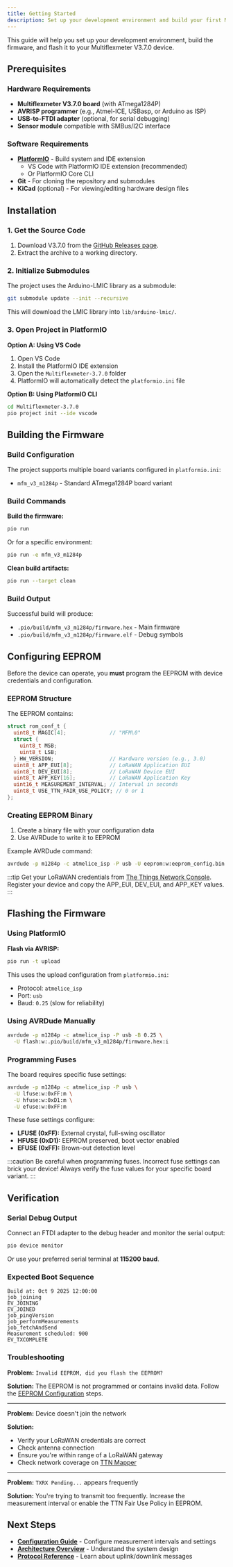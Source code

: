 ```yaml
---
title: Getting Started
description: Set up your development environment and build your first Multiflexmeter firmware.
---
```


This guide will help you set up your development environment, build the firmware, and flash it to your Multiflexmeter V3.7.0 device.

## Prerequisites

### Hardware Requirements

- **Multiflexmeter V3.7.0 board** (with ATmega1284P)
- **AVRISP programmer** (e.g., Atmel-ICE, USBasp, or Arduino as ISP)
- **USB-to-FTDI adapter** (optional, for serial debugging)
- **Sensor module** compatible with SMBus/I2C interface

### Software Requirements

- **[PlatformIO](https://platformio.org/)** - Build system and IDE extension
  - VS Code with PlatformIO IDE extension (recommended)
  - Or PlatformIO Core CLI
- **Git** - For cloning the repository and submodules
- **KiCad** (optional) - For viewing/editing hardware design files

## Installation

### 1. Get the Source Code

1. Download V3.7.0 from the [GitHub Releases page](https://github.com/MrMisterMisterMister/MFM-docs/releases).
2. Extract the archive to a working directory.

### 2. Initialize Submodules

The project uses the Arduino-LMIC library as a submodule:

```bash
git submodule update --init --recursive
```

This will download the LMIC library into `lib/arduino-lmic/`.

### 3. Open Project in PlatformIO

**Option A: Using VS Code**

1. Open VS Code
2. Install the PlatformIO IDE extension
3. Open the `Multiflexmeter-3.7.0` folder
4. PlatformIO will automatically detect the `platformio.ini` file

**Option B: Using PlatformIO CLI**

```bash
cd Multiflexmeter-3.7.0
pio project init --ide vscode
```

## Building the Firmware

### Build Configuration

The project supports multiple board variants configured in `platformio.ini`:

- `mfm_v3_m1284p` - Standard ATmega1284P board variant

### Build Commands

**Build the firmware:**

```bash
pio run
```

Or for a specific environment:

```bash
pio run -e mfm_v3_m1284p
```

**Clean build artifacts:**

```bash
pio run --target clean
```

### Build Output

Successful build will produce:
- `.pio/build/mfm_v3_m1284p/firmware.hex` - Main firmware
- `.pio/build/mfm_v3_m1284p/firmware.elf` - Debug symbols

## Configuring EEPROM

Before the device can operate, you **must** program the EEPROM with device credentials and configuration.

### EEPROM Structure

The EEPROM contains:

```c
struct rom_conf_t {
  uint8_t MAGIC[4];              // "MFM\0"
  struct {
    uint8_t MSB;
    uint8_t LSB;
  } HW_VERSION;                  // Hardware version (e.g., 3.0)
  uint8_t APP_EUI[8];            // LoRaWAN Application EUI
  uint8_t DEV_EUI[8];            // LoRaWAN Device EUI
  uint8_t APP_KEY[16];           // LoRaWAN Application Key
  uint16_t MEASUREMENT_INTERVAL; // Interval in seconds
  uint8_t USE_TTN_FAIR_USE_POLICY; // 0 or 1
};
```

### Creating EEPROM Binary

1. Create a binary file with your configuration data
2. Use AVRDude to write it to EEPROM

Example AVRDude command:

```bash
avrdude -p m1284p -c atmelice_isp -P usb -U eeprom:w:eeprom_config.bin:r
```

:::tip
Get your LoRaWAN credentials from [The Things Network Console](https://console.thethingsnetwork.org/).
Register your device and copy the APP_EUI, DEV_EUI, and APP_KEY values.
:::

## Flashing the Firmware

### Using PlatformIO

**Flash via AVRISP:**

```bash
pio run -t upload
```

This uses the upload configuration from `platformio.ini`:
- Protocol: `atmelice_isp`
- Port: `usb`
- Baud: `0.25` (slow for reliability)

### Using AVRDude Manually

```bash
avrdude -p m1284p -c atmelice_isp -P usb -B 0.25 \
  -U flash:w:.pio/build/mfm_v3_m1284p/firmware.hex:i
```

### Programming Fuses

The board requires specific fuse settings:

```bash
avrdude -p m1284p -c atmelice_isp -P usb \
  -U lfuse:w:0xFF:m \
  -U hfuse:w:0xD1:m \
  -U efuse:w:0xFF:m
```

These fuse settings configure:
- **LFUSE (0xFF):** External crystal, full-swing oscillator
- **HFUSE (0xD1):** EEPROM preserved, boot vector enabled
- **EFUSE (0xFF):** Brown-out detection level

:::caution
Be careful when programming fuses. Incorrect fuse settings can brick your device!
Always verify the fuse values for your specific board variant.
:::

## Verification

### Serial Debug Output

Connect an FTDI adapter to the debug header and monitor the serial output:

```bash
pio device monitor
```

Or use your preferred serial terminal at **115200 baud**.

### Expected Boot Sequence

```
Build at: Oct 9 2025 12:00:00
job_joining
EV_JOINING
EV_JOINED
job_pingVersion
job_performMeasurements
job_fetchAndSend
Measurement scheduled: 900
EV_TXCOMPLETE
```

### Troubleshooting

**Problem:** `Invalid EEPROM, did you flash the EEPROM?`

**Solution:** The EEPROM is not programmed or contains invalid data. Follow the [EEPROM Configuration](#configuring-eeprom) steps.

---

**Problem:** Device doesn't join the network

**Solution:** 
- Verify your LoRaWAN credentials are correct
- Check antenna connection
- Ensure you're within range of a LoRaWAN gateway
- Check network coverage on [TTN Mapper](https://ttnmapper.org/)

---

**Problem:** `TXRX Pending...` appears frequently

**Solution:** You're trying to transmit too frequently. Increase the measurement interval or enable the TTN Fair Use Policy in EEPROM.

## Next Steps

- **[Configuration Guide](/guides/configuration/)** - Configure measurement intervals and settings
- **[Architecture Overview](/guides/architecture/)** - Understand the system design
- **[Protocol Reference](/reference/protocol/)** - Learn about uplink/downlink messages

